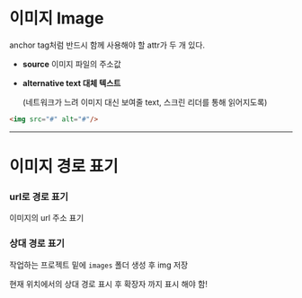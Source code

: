 # 이미지 Image

anchor tag처럼 반드시 함께 사용해야 할 attr가 두 개 있다.

- **source** 이미지 파일의 주소값
- **alternative text 대체 텍스트**

    (네트워크가 느려 이미지 대신 보여줄 text, 스크린 리더를 통해 읽어지도록)

```html
<img src="#" alt="#"/>
```

---

# 이미지 경로 표기

### url로 경로 표기

이미지의 url 주소 표기


### 상대 경로 표기

작업하는 프로젝트 밑에 `images` 폴더 생성 후 img 저장

현재 위치에서의 상대 경로 표시 후 확장자 까지 표시 해야 함!
